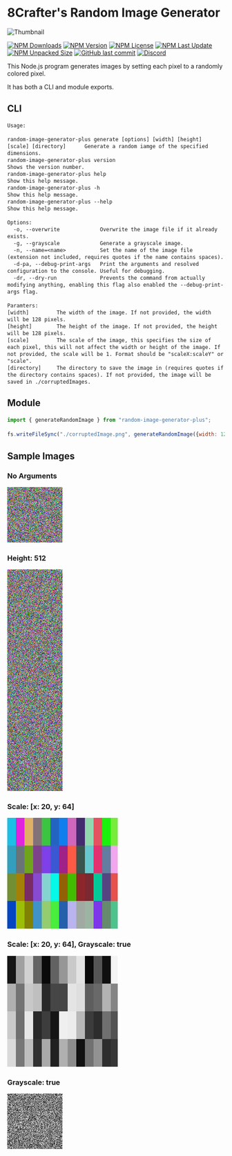 # 8Crafter's Random Image Generator

![Thumbnail](./assets/thumbnail.png)

[![NPM Downloads](https://img.shields.io/npm/d18m/random-image-generator-plus)](https://npmjs.com/package/random-image-generator-plus)
[![NPM Version](https://img.shields.io/npm/v/random-image-generator-plus)](https://npmjs.com/package/random-image-generator-plus)
[![NPM License](https://img.shields.io/npm/l/random-image-generator-plus)](https://npmjs.com/package/random-image-generator-plus)
[![NPM Last Update](https://img.shields.io/npm/last-update/random-image-generator-plus)](https://npmjs.com/package/random-image-generator-plus)
[![NPM Unpacked Size](https://img.shields.io/npm/unpacked-size/random-image-generator-plus)](https://npmjs.com/package/random-image-generator-plus)
[![GitHub last commit](https://img.shields.io/github/last-commit/8Crafter-Studios/random-image-generator)](https://github.com/8Crafter-Studios/random-image-generator/commits/main)
[![Discord](https://img.shields.io/discord/1213197616570048512?logo=discord&label=discord&link=https%3A%2F%2Fdiscord.gg%2FjrCTeHGuhx)](https://discord.gg/jrCTeHGuhx)

This Node.js program generates images by setting each pixel to a randomly colored pixel.

It has both a CLI and module exports.

## CLI

```
Usage:

random-image-generator-plus generate [options] [width] [height] [scale] [directory]      Generate a random iamge of the specified dimensions.
random-image-generator-plus version                                                      Shows the version number.
random-image-generator-plus help                                                         Show this help message.
random-image-generator-plus -h                                                           Show this help message.
random-image-generator-plus --help                                                       Show this help message.

Options:
  -o, --overwrite             Overwrite the image file if it already exists.
  -g, --grayscale             Generate a grayscale image.
  -n, --name=<name>           Set the name of the image file (extension not included, requires quotes if the name contains spaces).
  -d-pa, --debug-print-args   Print the arguments and resolved configuration to the console. Useful for debugging.
  -dr, --dry-run              Prevents the command from actually modifying anything, enabling this flag also enabled the --debug-print-args flag.

Paramters:
[width]         The width of the image. If not provided, the width will be 128 pixels.
[height]        The height of the image. If not provided, the height will be 128 pixels.
[scale]         The scale of the image, this specifies the size of each pixel, this will not affect the width or height of the image. If not provided, the scale will be 1. Format should be "scaleX:scaleY" or "scale".
[directory]     The directory to save the image in (requires quotes if the directory contains spaces). If not provided, the image will be saved in ./corruptedImages.
```

## Module

```js
import { generateRandomImage } from "random-image-generator-plus";

fs.writeFileSync("./corruptedImage.png", generateRandomImage({width: 128, height: 128, scale: [1, 1], grayscale: false}));
```

## Sample Images

### No Arguments
![No Arguments](./sample_images/no-args.png)

### Height: 512
![Height: 512](./sample_images/height-512.png)

### Scale: [x: 20, y: 64]
![Scale: [x: 20, y: 64]](./sample_images/scale-20-64.png)

### Scale: [x: 20, y: 64], Grayscale: true
![Scale: [x: 20, y: 64], Grayscale: true](./sample_images/scale-20-64-grayscale-true.png)

### Grayscale: true
![Grayscale: true](./sample_images/grayscale-true.png)